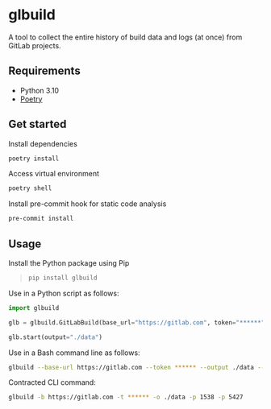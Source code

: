 # glbuild

A tool to collect the entire history of build data and logs (at once) from GitLab projects.

## Requirements

- Python 3.10
- [Poetry](https://python-poetry.org/)

## Get started

Install dependencies

```bash
poetry install
```

Access virtual environment

```bash
poetry shell
```

Install pre-commit hook for static code analysis

```bash
pre-commit install
```

## Usage

Install the Python package using Pip

>```bash
>pip install glbuild
>```

Use in a Python script as follows:

```python
import glbuild

glb = glbuild.GitLabBuild(base_url="https://gitlab.com", token="******", projects=[1538, 5427])

glb.start(output="./data")
```

Use in a Bash command line as follows:

```bash
glbuild --base-url https://gitlab.com --token ****** --output ./data --project 1538 --project 5427
```

Contracted CLI command:

```bash
glbuild -b https://gitlab.com -t ****** -o ./data -p 1538 -p 5427
```
